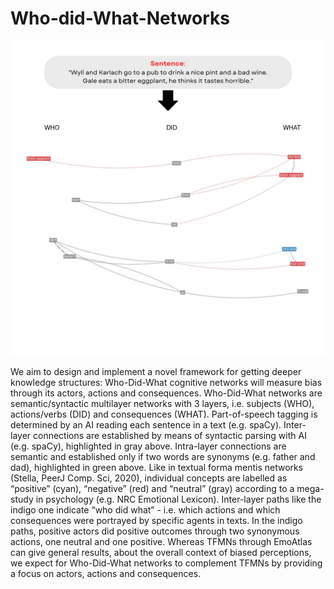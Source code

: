 # Who-did-What-Networks



<p align="center">
  <img src="WDW Sentence.jpg" alt="WDW" width="600"/>
</p>

We aim to design and implement a novel framework for getting deeper knowledge structures: Who-Did-What cognitive networks will measure bias through its actors, actions and consequences. Who-Did-What networks are semantic/syntactic multilayer networks with 3 layers, i.e. subjects (WHO), actions/verbs (DID) and consequences (WHAT). Part-of-speech tagging is determined by an AI reading each sentence in a text (e.g. spaCy). Inter-layer connections are established by means of syntactic parsing with AI (e.g. spaCy), highlighted in gray above. Intra-layer connections are semantic and established only if two words are synonyms (e.g. father and dad), highlighted in green above. Like in textual forma mentis networks (Stella, PeerJ Comp. Sci, 2020), individual concepts are labelled as “positive” (cyan), “negative” (red) and “neutral” (gray) according to a mega-study in psychology (e.g. NRC Emotional Lexicon). Inter-layer paths like the indigo one indicate “who did what” - i.e. which actions and which consequences were portrayed by specific agents in texts. In the indigo paths, positive actors did positive outcomes through two synonymous actions, one neutral and one positive. Whereas TFMNs through EmoAtlas can give general results, about the overall context of biased perceptions, we expect for Who-Did-What networks to complement TFMNs by providing a focus on actors, actions and consequences.

